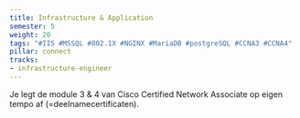 ```yaml
---
title: Infrastructure & Application
semester: 5
weight: 20
tags: "#IIS #MSSQL #802.1X #NGINX #MariaDB #postgreSQL #CCNA3 #CCNA4"
pillar: connect
tracks:
- infrastructure-engineer
---
```

Je legt de module 3 & 4 van Cisco Certified Network Associate op eigen tempo af (=deelnamecertificaten).